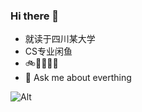 ### Hi there 👋

<!--
**1259364843/1259364843** is a ✨ _special_ ✨ repository because its `README.md` (this file) appears on your GitHub profile.

Here are some ideas to get you started:

- 🔭 I’m currently working on ...
- 🌱 I’m currently learning ...
- 👯 I’m looking to collaborate on ...
- 🤔 I’m looking for help with ...
- 💬 Ask me about ...
- 📫 How to reach me: ...
- 😄 Pronouns: ...
- ⚡ Fun fact: ...
-->


- 就读于四川某大学
- CS专业闲鱼
- 🚲🧑👨‍🎓🎵
- 💬 Ask me about everthing


![Alt](https://repobeats.axiom.co/api/embed/ec7809c22a8ee69e67346d546817c87e8a2a3159.svg "Repobeats analytics image")
